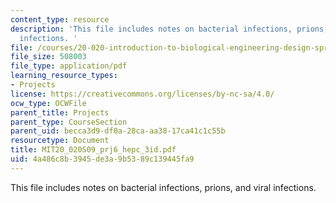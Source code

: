 ```yaml
---
content_type: resource
description: 'This file includes notes on bacterial infections, prions, and viral
  infections. '
file: /courses/20-020-introduction-to-biological-engineering-design-spring-2009/4a486c8b3945de3a9b5389c139445fa9_MIT20_020S09_prj6_hepc_3id.pdf
file_size: 508003
file_type: application/pdf
learning_resource_types:
- Projects
license: https://creativecommons.org/licenses/by-nc-sa/4.0/
ocw_type: OCWFile
parent_title: Projects
parent_type: CourseSection
parent_uid: becca3d9-df0a-28ca-aa38-17ca41c1c55b
resourcetype: Document
title: MIT20_020S09_prj6_hepc_3id.pdf
uid: 4a486c8b-3945-de3a-9b53-89c139445fa9
---
```

This file includes notes on bacterial infections, prions, and viral infections. 